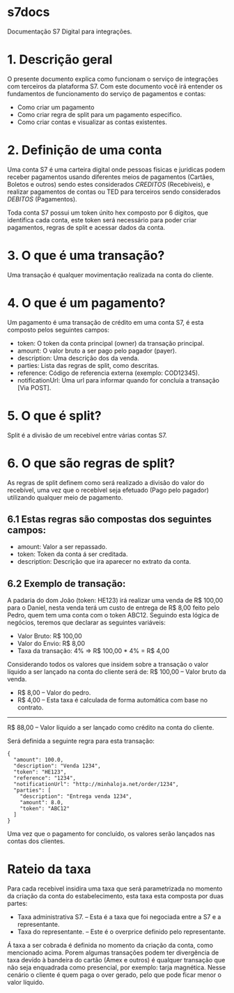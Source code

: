 # s7docs
Documentação S7 Digital para integrações.

# 1. Descrição geral
O presente documento explica como funcionam o serviço de integrações com terceiros da plataforma S7. Com este documento você irá entender os fundamentos de funcionamento do serviço de pagamentos e contas:
- Como criar um pagamento
- Como criar regra de split para um pagamento especifico.
- Como criar contas e visualizar as contas existentes.

# 2. Definição de uma conta
Uma conta S7 é uma carteira digital onde pessoas fisicas e juridicas podem receber pagamentos usando diferentes meios de pagamentos (Cartães, Boletos e outros) sendo estes considerados *CREDITOS* (Recebiveis), e realizar pagamentos de contas ou TED para terceiros sendo considerados *DEBITOS* (Pagamentos). 

Toda conta S7 possui um token únito hex composto por 6 dígitos, que identifica cada conta, este token será necessário para poder criar pagamentos, regras de split e acessar dados da conta.

# 3. O que é uma transação?
Uma transação é qualquer movimentação realizada na conta do cliente.

# 4. O que é um pagamento?
Um pagamento é uma transação de crédito em uma conta S7, é esta composto pelos seguintes campos:
- token: O token da conta principal (owner) da transação principal.
- amount: O valor bruto a ser pago pelo pagador (payer).
- description: Uma descrição dos da venda.
- parties: Lista das regras de split, como descritas.
- reference: Código de referencia externa (exemplo: COD12345).
- notificationUrl: Uma url para informar quando for concluía a transação [Via POST].

# 5. O que é split?
Split é a divisão de um recebivel entre várias contas S7.

# 6. O que são regras de split?
As regras de split definem como será realizado a divisão do valor do recebível, uma vez que o recebível seja efetuado (Pago pelo pagador) utilizando qualquer meio de pagamento.

## 6.1 Estas regras são compostas dos seguintes campos:
- amount: Valor a ser repassado.
- token: Token da conta á ser creditada.
- description: Descrição que ira aparecer no extrato da conta.

## 6.2 Exemplo de transação:
A padaria do dom João (token: HE123) irá realizar uma venda de R$ 100,00 para o Daniel, nesta venda terá um custo de entrega de R$ 8,00 feito pelo Pedro, quem tem uma conta com o token ABC12. Seguindo esta lógica de negócios, teremos que declarar as seguintes variáveis:

- Valor Bruto: R$ 100,00
- Valor do Envio: R$ 8,00
- Taxa da transação: 4% => R$ 100,00 * 4% = R$ 4,00

Considerando todos os valores que insidem sobre a transação o valor líquido a ser lançado na conta do cliente será de:
R$ 100,00 – Valor bruto da venda.
- R$ 8,00 – Valor do pedro.
- R$ 4,00 – Esta taxa é calculada de forma automática com base no contrato.
__________
R$ 88,00  – Valor líquido a ser lançado como crédito na conta do cliente.


Será definida a seguinte regra para esta transação:
```JS
{
  "amount": 100.0,
  "description": "Venda 1234",
  "token": "HE123",
  "reference": "1234",
  "notificationUrl": "http://minhaloja.net/order/1234",
  "parties": [
    "description": "Entrega venda 1234",
    "amount": 8.0,
    "token": "ABC12"
  ]
}
```
Uma vez que o pagamento for concluído, os valores serão lançados nas contas dos clientes.

# Rateio da taxa
Para cada recebivel insidira uma taxa que será parametrizada no momento da criação da conta do estabelecimento, esta taxa esta composta por duas partes:
- Taxa administrativa S7. – Esta é a taxa que foi negociada entre a S7 e a representante.
- Taxa do representante. – Este é o overprice definido pelo representante.

Á taxa a ser cobrada é definida no momento da criação da conta, como mencionado acima. Porem algumas transações podem ter divergência de taxa devído à bandeira do cartão (Amex e outros) é qualquer transação que não seja enquadrada como presencial, por exemplo: tarja magnética. Nesse cenário o cliente é quem paga o over gerado, pelo que pode ficar menor o valor líquido.


